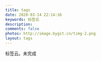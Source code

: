 ```yaml
---
title: tags
date: 2020-03-14 22:14:16
keywords: 标签云
description: 
comments: false
photos: http://image.bygit.cn/timg-2.png
layout: tags
---
```

标签云。未完成